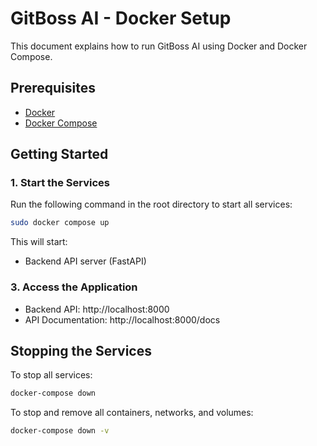 # GitBoss AI - Docker Setup

This document explains how to run GitBoss AI using Docker and Docker Compose.

## Prerequisites

- [Docker](https://docs.docker.com/get-docker/)
- [Docker Compose](https://docs.docker.com/compose/install/)

## Getting Started

### 1. Start the Services

Run the following command in the root directory to start all services:

```bash
sudo docker compose up
```

This will start:
- Backend API server (FastAPI)

### 3. Access the Application

- Backend API: http://localhost:8000
- API Documentation: http://localhost:8000/docs

## Stopping the Services

To stop all services:

```bash
docker-compose down
```

To stop and remove all containers, networks, and volumes:

```bash
docker-compose down -v
```